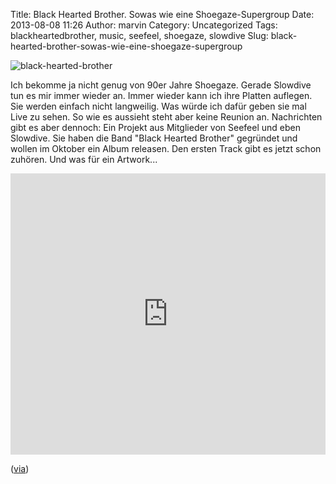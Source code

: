 Title: Black Hearted Brother. Sowas wie eine Shoegaze-Supergroup
Date: 2013-08-08 11:26
Author: marvin
Category: Uncategorized
Tags: blackheartedbrother, music, seefeel, shoegaze, slowdive
Slug: black-hearted-brother-sowas-wie-eine-shoegaze-supergroup

![black-hearted-brother]({filename}/images/black-hearted-brother.jpg)

Ich bekomme ja nicht genug von 90er Jahre Shoegaze. Gerade Slowdive tun
es mir immer wieder an. Immer wieder kann ich ihre Platten auflegen. Sie
werden einfach nicht langweilig. Was würde ich dafür geben sie mal Live
zu sehen. So wie es aussieht steht aber keine Reunion an. Nachrichten
gibt es aber dennoch: Ein Projekt aus Mitglieder von Seefeel und eben
Slowdive. Sie haben die Band "Black Hearted Brother" gegründet und
wollen im Oktober ein Album releasen. Den ersten Track gibt es jetzt
schon zuhören. Und was für ein Artwork...

<iframe width="100%" height="450" scrolling="no" frameborder="no" src="https://w.soundcloud.com/player/?url=https%3A//api.soundcloud.com/tracks/102178754&amp;auto_play=false&amp;hide_related=false&amp;show_comments=true&amp;show_user=true&amp;show_reposts=false&amp;visual=true"></iframe>

([via](http://www.brooklynvegan.com/archives/2013/08/members_of_slow.html?utm_source=feedburner&utm_medium=feed&utm_campaign=Feed%3A+BrooklynVeganFeed+%28brooklynvegan%29))

